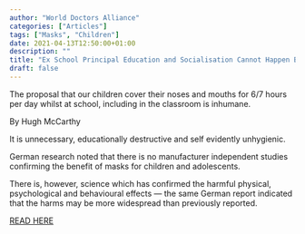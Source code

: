 ```yaml
---
author: "World Doctors Alliance"
categories: ["Articles"]
tags: ["Masks", "Children"]
date: 2021-04-13T12:50:00+01:00
description: ""
title: "Ex School Principal Education and Socialisation Cannot Happen Behind a Mask"
draft: false
---
```


The proposal that our children cover their noses and mouths for 6/7 hours per day whilst at school, including in the classroom is inhumane.  

By Hugh McCarthy  

It is unnecessary, educationally destructive and self evidently unhygienic.  

German research noted that there is no manufacturer independent studies confirming the benefit of masks for children and adolescents.  

There is, however, science which has confirmed the harmful physical, psychological and behavioural effects — the same German report indicated that the harms may be more widespread than previously reported.   

[READ HERE](https://www.newsletter.co.uk/news/opinion/columnists/ex-school-principal-education-and-socialisation-cannot-happen-behind-a-mask-3194054)